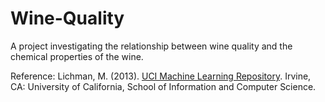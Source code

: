 # Wine-Quality
A project investigating the relationship between wine quality and the chemical properties of the wine.

Reference: Lichman, M. (2013). [UCI Machine Learning Repository](http://archive.ics.uci.edu/ml). Irvine, CA: University of California, School of Information and Computer Science.
